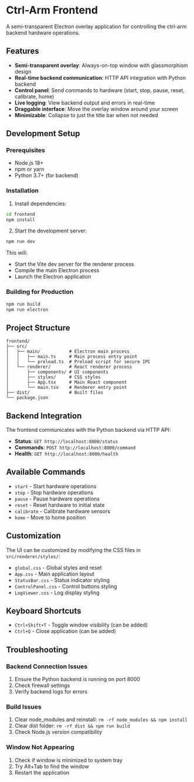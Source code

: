 # Ctrl-Arm Frontend

A semi-transparent Electron overlay application for controlling the ctrl-arm backend hardware operations.

## Features

- **Semi-transparent overlay**: Always-on-top window with glassmorphism design
- **Real-time backend communication**: HTTP API integration with Python backend
- **Control panel**: Send commands to hardware (start, stop, pause, reset, calibrate, home)
- **Live logging**: View backend output and errors in real-time
- **Draggable interface**: Move the overlay window around your screen
- **Minimizable**: Collapse to just the title bar when not needed

## Development Setup

### Prerequisites

- Node.js 18+ 
- npm or yarn
- Python 3.7+ (for backend)

### Installation

1. Install dependencies:
```bash
cd frontend
npm install
```

2. Start the development server:
```bash
npm run dev
```

This will:
- Start the Vite dev server for the renderer process
- Compile the main Electron process
- Launch the Electron application

### Building for Production

```bash
npm run build
npm run electron
```

## Project Structure

```
frontend/
├── src/
│   ├── main/           # Electron main process
│   │   ├── main.ts     # Main process entry point
│   │   └── preload.ts  # Preload script for secure IPC
│   └── renderer/       # React renderer process
│       ├── components/ # UI components
│       ├── styles/     # CSS styles
│       ├── App.tsx     # Main React component
│       └── main.tsx    # Renderer entry point
├── dist/               # Built files
└── package.json
```

## Backend Integration

The frontend communicates with the Python backend via HTTP API:

- **Status**: `GET http://localhost:8000/status`
- **Commands**: `POST http://localhost:8000/command`
- **Health**: `GET http://localhost:8000/health`

## Available Commands

- `start` - Start hardware operations
- `stop` - Stop hardware operations  
- `pause` - Pause hardware operations
- `reset` - Reset hardware to initial state
- `calibrate` - Calibrate hardware sensors
- `home` - Move to home position

## Customization

The UI can be customized by modifying the CSS files in `src/renderer/styles/`:

- `global.css` - Global styles and reset
- `App.css` - Main application layout
- `StatusBar.css` - Status indicator styling
- `ControlPanel.css` - Control buttons styling
- `LogViewer.css` - Log display styling

## Keyboard Shortcuts

- `Ctrl+Shift+T` - Toggle window visibility (can be added)
- `Ctrl+Q` - Close application (can be added)

## Troubleshooting

### Backend Connection Issues

1. Ensure the Python backend is running on port 8000
2. Check firewall settings
3. Verify backend logs for errors

### Build Issues

1. Clear node_modules and reinstall: `rm -rf node_modules && npm install`
2. Clear dist folder: `rm -rf dist && npm run build`
3. Check Node.js version compatibility

### Window Not Appearing

1. Check if window is minimized to system tray
2. Try Alt+Tab to find the window
3. Restart the application
